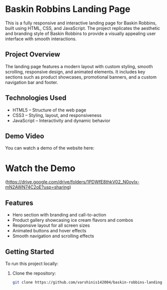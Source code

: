 # Baskin Robbins Landing Page

This is a fully responsive and interactive landing page for Baskin Robbins, built using HTML, CSS, and JavaScript. The project replicates the aesthetic and branding style of Baskin Robbins to provide a visually appealing user interface with smooth interactions.

## Project Overview

The landing page features a modern layout with custom styling, smooth scrolling, responsive design, and animated elements. It includes key sections such as product showcases, promotional banners, and a custom navigation bar and footer.

## Technologies Used

- HTML5 – Structure of the web page
- CSS3 – Styling, layout, and responsiveness
- JavaScript – Interactivity and dynamic behavior

## Demo Video

You can watch a demo of the website here:  
# Watch the Demo

(https://drive.google.com/drive/folders/1PDWfE8thkV02_N0oyIx-mN2AWN74C2oE?usp=sharing)

## Features

- Hero section with branding and call-to-action
- Product gallery showcasing ice cream flavors and combos
- Responsive layout for all screen sizes
- Animated buttons and hover effects
- Smooth navigation and scrolling effects

## Getting Started

To run this project locally:

1. Clone the repository:
   ```bash
   git clone https://github.com/varshinis142004/baskin-robbins-landing-page.git

